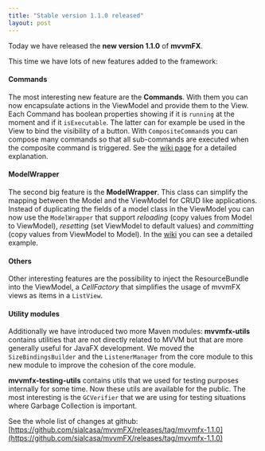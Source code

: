 ```yaml
---
title: "Stable version 1.1.0 released"
layout: post
---
```


Today we have released the **new version 1.1.0** of **mvvmFX**.

This time we have lots of new features added to the framework:

#### Commands
The most interesting new feature are the **Commands**.
With them you can now encapsulate actions in the ViewModel and
provide them to the View. Each Command has boolean properties showing if it is `running`
at the moment and if it `isExecutable`. The latter can for example be used in the View to bind the
visibility of a button.
With `CompositeCommand`s you can compose many commands so that all sub-commands are executed
when the composite command is triggered.
See the [wiki page](https://github.com/sialcasa/mvvmFX/wiki/Commands) for a detailed explanation.

#### ModelWrapper
The second big feature is the **ModelWrapper**. This class can simplify the mapping
between the Model and the ViewModel for CRUD like applications.
Instead of duplicating the fields of a model class in the ViewModel you can now
use the `ModelWrapper` that support *reloading* (copy values from Model to ViewModel),
*resetting* (set ViewModel to default values) and *committing* (copy values from ViewModel to Model).
In the [wiki](https://github.com/sialcasa/mvvmFX/wiki/ModelWrapper) you can see a detailed example.

#### Others

Other interesting features are the possibility to inject the ResourceBundle into the ViewModel,
a *CellFactory* that simplifies the usage of mvvmFX views as items in a `ListView`.

#### Utility modules
Additionally we have introduced two more Maven modules:
**mvvmfx-utils** contains utilities that are not directly related to MVVM but that are more
generally useful for JavaFX development.
We moved the `SizeBindingsBuilder` and the `ListenerManager` from the core module to this new module
to improve the cohesion of the core module.

**mvvmfx-testing-utils** contains utils that we used for testing purposes internally for
some time. Now these utils are available for the public.
The most interesting is the `GCVerifier`
that we are using for testing situations where Garbage Collection is important.

See the whole list of changes at github:
[https://github.com/sialcasa/mvvmFX/releases/tag/mvvmfx-1.1.0](https://github.com/sialcasa/mvvmFX/releases/tag/mvvmfx-1.1.0)
